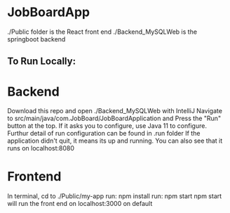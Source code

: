 # JobBoardApp

./Public folder is the React front end
./Backend_MySQLWeb is the springboot backend

## To Run Locally:
# Backend
Download this repo and open ./Backend_MySQLWeb with IntelliJ
Navigate to src/main/java/com.JobBoard/JobBoardApplication and Press the "Run" button at the top.
If it asks you to configure, use Java 11 to configure. Furthur detail of run configuration can be found in .run folder
If the application didn't quit, it means its up and running. You can also see that it runs on localhost:8080

# Frontend
In terminal, cd to ./Public/my-app
run: npm install
run: npm start
npm start will run the front end on localhost:3000 on default

